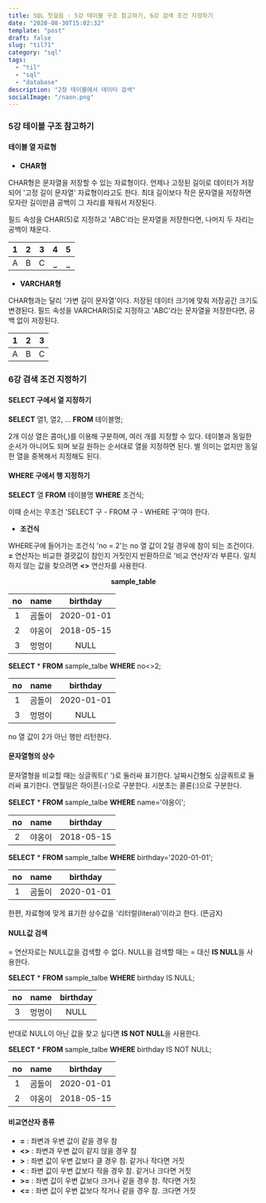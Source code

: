 ```yaml
---
title: SQL 첫걸음 - 5강 테이블 구조 참고하기, 6강 검색 조건 지정하기
date: "2020-08-30T15:02:32"
template: "post"
draft: false
slug: "til71"
category: "sql"
tags:
  - "til"
  - "sql"
  - "database"
description: "2장 테이블에서 데이터 검색"
socialImage: "/naon.png"
---
```


### 5강 테이블 구조 참고하기
#### 테이블 열 자료형
- **CHAR형**

CHAR형은 문자열을 저장할 수 있는 자료형이다. 언제나 고정된 길이로 데이터가 저장되어 '고정 길이 문자열' 자료형이라고도 한다. 최대 길이보다 작은 문자열을 저장하면 모자란 길이만큼 공백이 그 자리를 채워서 저장된다.

필드 속성을 CHAR(5)로 지정하고 'ABC'라는 문자열을 저장한다면, 나머지 두 자리는 공백이 채운다.

|1|2|3|4|5|
|:---:|:---:|:---:|:---:|:---:|
|A|B|C|⎵|⎵|

- **VARCHAR형**

CHAR형과는 달리 '가변 길이 문자열'이다. 저장된 데이터 크기에 맞춰 저장공간 크기도 변경된다. 필드 속성을 VARCHAR(5)로 지정하고 'ABC'라는 문자열을 저장한다면, 공백 없이 저장된다.

|1|2|3|
|:---:|:---:|:---:|
|A|B|C|

### 6강 검색 조건 지정하기
#### SELECT 구에서 열 지정하기
**SELECT** 열1, 열2, ... **FROM** 테이블명;

2개 이상 열은 콤마(,)를 이용해 구분하며, 여러 개를 지정할 수 있다. 테이블과 동일한 순서가 아니어도 되며 보길 원하는 순서대로 열을 지정하면 된다. 별 의미는 없지만 동일한 열을 중복해서 지정해도 된다.

#### WHERE 구에서 행 지정하기
**SELECT** 열 **FROM** 테이블명 **WHERE** 조건식;

이때 순서는 무조건 'SELECT 구 - FROM 구 - WHERE 구'여야 한다.

- **조건식**

WHERE구에 들어가는 조건식 'no = 2'는 no 열 값이 2일 경우에 참이 되는 조건이다. **=** 연산자는 비교한 결괏값이 참인지 거짓인지 반환하므로 '비교 연산자'라 부른다. 일치하지 않는 값을 찾으려면 **<>** 연산자를 사용한다.

**<center>sample_table</center>**

|no|name|birthday|
|:---:|:---:|:---:|
|1|곰돌이|2020-01-01|
|2|야옹이|2018-05-15|
|3|멍멍이|NULL|

**SELECT** * **FROM** sample_talbe **WHERE** no<>2;

|no|name|birthday|
|:---:|:---:|:---:|
|1|곰돌이|2020-01-01|
|3|멍멍이|NULL|

no 열 값이 2가 아닌 행만 리턴한다.

#### 문자열형의 상수
문자열형을 비교할 때는 싱글쿼트(' ')로 둘러싸 표기한다. 날짜시간형도 싱글쿼트로 둘러싸 표기한다. 연월일은 하이픈(-)으로 구분한다. 시분초는 콜론(:)으로 구분한다.

**SELECT** * **FROM** sample_talbe **WHERE** name='야옹이';

|no|name|birthday|
|:---:|:---:|:---:|
|2|야옹이|2018-05-15|

**SELECT** * **FROM** sample_talbe **WHERE** birthday='2020-01-01';

|no|name|birthday|
|:---:|:---:|:---:|
|1|곰돌이|2020-01-01|

한편, 자료형에 맞게 표기한 상수값을 '리터럴(literal)'이라고 한다. (뜬금X)

#### NULL값 검색
= 연산자로는 NULL값을 검색할 수 없다. NULL을 검색할 때는 = 대신 **IS NULL**을 사용한다.

**SELECT** * **FROM** sample_talbe **WHERE** birthday IS NULL;

|no|name|birthday|
|:---:|:---:|:---:|
|3|멍멍이|NULL|

반대로 NULL이 아닌 값을 찾고 싶다면 **IS NOT NULL**을 사용한다.

**SELECT** * **FROM** sample_talbe **WHERE** birthday IS NOT NULL;

|no|name|birthday|
|:---:|:---:|:---:|
|1|곰돌이|2020-01-01|
|2|야옹이|2018-05-15|

#### 비교연산자 종류
- **=** : 좌변과 우변 값이 같을 경우 참
- **<>** : 좌변과 우변 값이 같지 않을 경우 참
- **>** : 좌변 값이 우변 값보다 클 경우 참. 같거나 작다면 거짓
- **<** : 좌변 값이 우변 값보다 작을 경우 참. 같거나 크다면 거짓
- **>=** : 좌변 값이 우변 값보다 크거나 같을 경우 참. 작다면 거짓
- **<=** : 좌변 값이 우변 값보다 작거나 같을 경우 참. 크다면 거짓